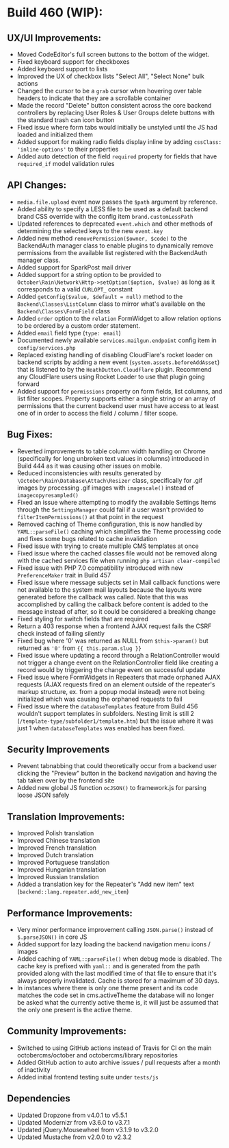 # Build 460 (WIP):

## UX/UI Improvements:
- Moved CodeEditor's full screen buttons to the bottom of the widget.
- Fixed keyboard support for checkboxes
- Added keyboard support to lists
- Improved the UX of checkbox lists "Select All", "Select None" bulk actions
- Changed the cursor to be a `grab` cursor when hovering over table headers to indicate that they are a scrollable container
- Made the record "Delete" button consistent across the core backend controllers by replacing User Roles & User Groups delete buttons with the standard trash can icon button
- Fixed issue where form tabs would initially be unstyled until the JS had loaded and initialized them
- Added support for making radio fields display inline by adding `cssClass: 'inline-options'` to their properties
- Added auto detection of the field `required` property for fields that have `required_if` model validation rules

## API Changes:
- `media.file.upload` event now passes the `$path` argument by reference.
- Added ability to specify a LESS file to be used as a default backend brand CSS override with the config item `brand.customLessPath`
- Updated references to deprecated `event.which` and other methods of determining the selected keys to the new `event.key`
- Added new method `removePermission($owner, $code)` to the BackendAuth manager class to enable plugins to dynamically remove permissions from the available list registered with the BackendAuth manager class.
- Added support for SparkPost mail driver
- Added support for a string option to be provided to `October\Rain\Network\Http->setOption($option, $value)` as long as it corresponds to a valid `CURLOPT_` constant
- Added `getConfig($value, $default = null)` method to the `Backend\Classes\ListColumn` class to mirror what's available on the `Backend\Classes\FormField` class
- Added `order` option to the `relation` FormWidget to allow relation options to be ordered by a custom order statement.
- Added `email` field type (`type: email`)
- Documented newly available `services.mailgun.endpoint` config item in `config/services.php`
- Replaced existing handling of disabling CloudFlare's rocket loader on backend scripts by adding a new event (`system.assets.beforeAddAsset`) that is listened to by the `HeathDutton.CloudFlare` plugin. Recommend any CloudFlare users using Rocket Loader to use that plugin going forward
- Added support for `permissions` property on form fields, list columns, and list filter scopes. Property supports either a single string or an array of permissions that the current backend user must have access to at least one of in order to access the field / column / filter scope.

## Bug Fixes:
- Reverted improvements to table column width handling on Chrome (specifically for long unbroken text values in columns) introduced in Build 444 as it was causing other issues on mobile.
- Reduced inconsistencies with results generated by `\October\Rain\Database\Attach\Resizer` class, specifically for .gif images by processing .gif images with `imagescale()` instead of `imagecopyresampled()`
- Fixed an issue where attempting to modify the available Settings Items through the `SettingsManager` could fail if a user wasn't provided to `filterItemPermissions()` at that point in the request
- Removed caching of Theme configuration, this is now handled by `YAML::parseFile()` caching which simplifies the Theme processing code and fixes some bugs related to cache invalidation
- Fixed issue with trying to create multiple CMS templates at once
- Fixed issue where the cached classes file would not be removed along with the cached services file when running `php artisan clear-compiled`
- Fixed issue with PHP 7.0 compatibility introduced with new `PreferenceMaker` trait in Build 457
- Fixed issue where message subjects set in Mail callback functions were not available to the system mail layouts because the layouts were generated before the callback was called. Note that this was accomplished by calling the callback before content is added to the message instead of after, so it could be considered a breaking change
- Fixed styling for switch fields that are required
- Return a 403 response when a frontend AJAX request fails the CSRF check instead of failing silently
- Fixed bug where '0' was returned as NULL from `$this->param()` but returned as `'0'` from `{{ this.param.slug }}`
- Fixed issue where updating a record through a RelationController would not trigger a change event on the RelationController field like creating a record would by triggering the change event on successful update
- Fixed issue where FormWidgets in Repeaters that made orphaned AJAX requests (AJAX requests fired on an element outside of the repeater's markup structure, ex. from a popup modal instead) were not being initialized which was causing the orphaned requests to fail
- Fixed issue where the `databaseTemplates` feature from Build 456 wouldn't support templates in subfolders. Nesting limit is still 2 (`/template-type/subfolder1/template.htm`) but the issue where it was just 1 when `databaseTemplates` was enabled has been fixed.

## Security Improvements
- Prevent tabnabbing that could theoretically occur from a backend user clicking the "Preview" button in the backend navigation and having the tab taken over by the frontend site
- Added new global JS function `ocJSON()` to framework.js for parsing loose JSON safely

## Translation Improvements:
- Improved Polish translation
- Improved Chinese translation
- Improved French translation
- Improved Dutch translation
- Improved Portuguese translation
- Improved Hungarian translation
- Improved Russian translation
- Added a translation key for the Repeater's "Add new item" text (`backend::lang.repeater.add_new_item`)

## Performance Improvements:
- Very minor performance improvement calling `JSON.parse()` instead of `$.parseJSON()` in core JS
- Added support for lazy loading the backend navigation menu icons / images
- Added caching of `YAML::parseFile()` when debug mode is disabled. The cache key is prefixed with `yaml::` and is generated from the path provided along with the last modified time of that file to ensure that it's always properly invalidated. Cache is stored for a maximum of 30 days.
- In instances where there is only one theme present and its code matches the code set in cms.activeTheme the database will no longer be asked what the currently active theme is, it will just be assumed that the only one present is the active theme.

## Community Improvements:
- Switched to using GitHub actions instead of Travis for CI on the main octobercms/october and octobercms/library repositories
- Added GitHub action to auto archive issues / pull requests after a month of inactivity
- Added initial frontend testing suite under `tests/js`

## Dependencies
- Updated Dropzone from v4.0.1 to v5.5.1
- Updated Modernizr from v3.6.0 to v3.7.1
- Updated jQuery.Mousewheel from v3.1.9 to v3.2.0
- Updated Mustache from v2.0.0 to v2.3.2
